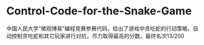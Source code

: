 # Control-Code-for-the-Snake-Game
中国人民大学“微观博易”编程竞赛参赛代码，给出了游戏中贪吃蛇的行动策略，自动控制贪吃蛇和其它玩家进行对抗，尽力取得最高的分数。最终名次13/200
